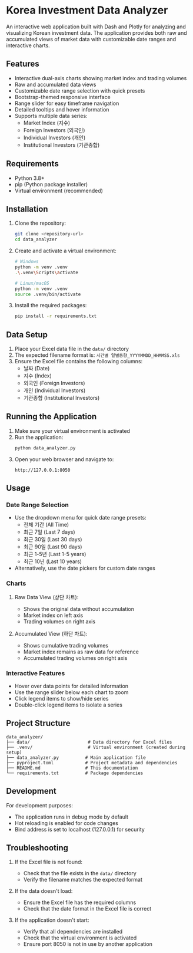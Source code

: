 # Korea Investment Data Analyzer

An interactive web application built with Dash and Plotly for analyzing and visualizing Korean investment data. The application provides both raw and accumulated views of market data with customizable date ranges and interactive charts.

## Features

- Interactive dual-axis charts showing market index and trading volumes
- Raw and accumulated data views
- Customizable date range selection with quick presets
- Bootstrap-themed responsive interface
- Range slider for easy timeframe navigation
- Detailed tooltips and hover information
- Supports multiple data series:
  - Market Index (지수)
  - Foreign Investors (외국인)
  - Individual Investors (개인)
  - Institutional Investors (기관종합)

## Requirements

- Python 3.8+
- pip (Python package installer)
- Virtual environment (recommended)

## Installation

1. Clone the repository:
   ```bash
   git clone <repository-url>
   cd data_analyzer
   ```

2. Create and activate a virtual environment:
   ```bash
   # Windows
   python -m venv .venv
   .\.venv\Scripts\activate

   # Linux/macOS
   python -m venv .venv
   source .venv/bin/activate
   ```

3. Install the required packages:
   ```bash
   pip install -r requirements.txt
   ```

## Data Setup

1. Place your Excel data file in the `data/` directory
2. The expected filename format is: `시간별 일별동향_YYYYMMDD_HHMMSS.xls`
3. Ensure the Excel file contains the following columns:
   - 날짜 (Date)
   - 지수 (Index)
   - 외국인 (Foreign Investors)
   - 개인 (Individual Investors)
   - 기관종합 (Institutional Investors)

## Running the Application

1. Make sure your virtual environment is activated
2. Run the application:
   ```bash
   python data_analyzer.py
   ```
3. Open your web browser and navigate to:
   ```
   http://127.0.0.1:8050
   ```

## Usage

### Date Range Selection

- Use the dropdown menu for quick date range presets:
  - 전체 기간 (All Time)
  - 최근 7일 (Last 7 days)
  - 최근 30일 (Last 30 days)
  - 최근 90일 (Last 90 days)
  - 최근 1-5년 (Last 1-5 years)
  - 최근 10년 (Last 10 years)
- Alternatively, use the date pickers for custom date ranges

### Charts

1. Raw Data View (상단 차트):
   - Shows the original data without accumulation
   - Market index on left axis
   - Trading volumes on right axis

2. Accumulated View (하단 차트):
   - Shows cumulative trading volumes
   - Market index remains as raw data for reference
   - Accumulated trading volumes on right axis

### Interactive Features

- Hover over data points for detailed information
- Use the range slider below each chart to zoom
- Click legend items to show/hide series
- Double-click legend items to isolate a series

## Project Structure

```
data_analyzer/
├── data/                      # Data directory for Excel files
├── .venv/                     # Virtual environment (created during setup)
├── data_analyzer.py          # Main application file
├── pyproject.toml            # Project metadata and dependencies
├── README.md                 # This documentation
└── requirements.txt          # Package dependencies
```

## Development

For development purposes:
- The application runs in debug mode by default
- Hot reloading is enabled for code changes
- Bind address is set to localhost (127.0.0.1) for security

## Troubleshooting

1. If the Excel file is not found:
   - Check that the file exists in the `data/` directory
   - Verify the filename matches the expected format

2. If the data doesn't load:
   - Ensure the Excel file has the required columns
   - Check that the date format in the Excel file is correct

3. If the application doesn't start:
   - Verify that all dependencies are installed
   - Check that the virtual environment is activated
   - Ensure port 8050 is not in use by another application
